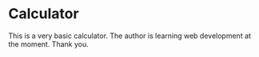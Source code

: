 # Calculator
This is a very basic calculator.
The author is learning web development at the moment. 
Thank you.
